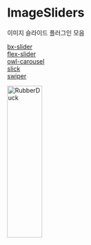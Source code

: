 # ImageSliders
이미지 슬라이드 플러그인 모음

[bx-slider](https://human-aloha.github.io/ImageSliders/bx-slider/index.html "bx-slider")
<br>
[flex-slider](https://human-aloha.github.io/ImageSliders/flex-slider/index.html "flex-slider")
<br>
[owl-carousel](https://human-aloha.github.io/ImageSliders/owl-carousel/index.html "owl-carousel")
<br>
[slick](https://human-aloha.github.io/ImageSliders/slick/index.html "slick")
<br>
[swiper](https://human-aloha.github.io/ImageSliders/swiper/index.html "swiper")
<br>


<img src="https://cafeptthumb-phinf.pstatic.net/MjAyMjEyMTNfMTc1/MDAxNjcwODY0NjQ4NTI5.aqRp2mSSpR4c5N8Fpc0RrGK-cbQ8HC6CZWTI9QeP0cUg.y9dSQTqF7YbicKbJuZRBvkhRnLFnLDZACfLStRdHAn8g.PNG/good.png" width="40%" height="30%" title="px(픽셀) 크기 설정" alt="RubberDuck"></img>

